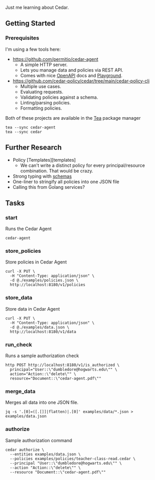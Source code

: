 Just me learning about Cedar.

## Getting Started

### Prerequisites

I'm using a few tools here:

- https://github.com/permitio/cedar-agent
  - A simple HTTP server.
  - Lets you manage data and policies via REST API.
  - Comes with nice [OpenAPI][swagger] docs and [Playground][rapidoc].
- https://github.com/cedar-policy/cedar/tree/main/cedar-policy-cli
  - Multiple use cases.
  - Evaluating requests.
  - Validating policies against a schema.
  - Linting/parsing policies.
  - Formatting policies.

[rapidoc]: http://localhost:8180/rapidoc
[swagger]: http://localhost:8180/swagger-ui

Both of these projects are available in the [Tea][tea] package manager

```
tea --sync cedar-agent
tea --sync cedar
```

[tea]: https://docs.tea.xyz/getting-started/install-tea

## Further Research

- Policy [Templates][templates]
  - We can't write a distinct policy for every principal/resource combination. That would be crazy.
- Strong typing with [schemas][schemas]
- One-liner to stringify all policies into one JSON file
- Calling this from Golang services?

[template]: https://docs.cedarpolicy.com/templates.html
[schemas]: https://docs.cedarpolicy.com/schema.html

## Tasks

### start

Runs the Cedar Agent

```shell
cedar-agent
```

### store_policies

Store policies in Cedar Agent

```shell
curl -X PUT \
  -H "Content-Type: application/json" \
  -d @./examples/policies.json \
  http://localhost:8180/v1/policies
```

### store_data

Store data in Cedar Agent

```shell
curl -X PUT \
  -H "Content-Type: application/json" \
  -d @./examples/data.json \
  http://localhost:8180/v1/data
```

### run_check

Runs a sample authorization check

```shell
http POST http://localhost:8180/v1/is_authorized \
  principal="User::\"dumbledore@hogwarts.edu\"" \
  action="Action::\"delete\"" \
  resource="Document::\"cedar-agent.pdf\""
```

### merge_data

Merges all data into one JSON file.

```shell
jq -s '.[0]=([.[]]|flatten)|.[0]' examples/data/*.json > examples/data.json
```

### authorize

Sample authorization command

```shell
cedar authorize \
  --entities examples/data.json \
  --policies examples/policies/teacher-class-read.cedar \
  --principal "User::\"dumbledore@hogwarts.edu\"" \
  --action "Action::\"delete\"" \
  --resource "Document::\"cedar-agent.pdf\""
```
